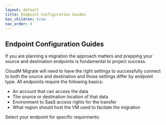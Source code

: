 ```yaml
---
layout: default
title: Endpoint Configuration Guides
has_children: true 
nav_order: 4
---
```


## Endpoint Configuration Guides

If you are planning a migration the approach matters and prepping your source and destination endpoints is fundamental to project success.

CloudM Migrate will need to have the right settings to successfully connect to both the source and destination and those settings differ by endpoint type. All endpoints require the following basics:

- An account that can access the data
- The source or destination location of that data
- Environment to SaaS access rights for the transfer
- What region should host the VM used to facilate the migration

Select your endpoint for specific requirments:

